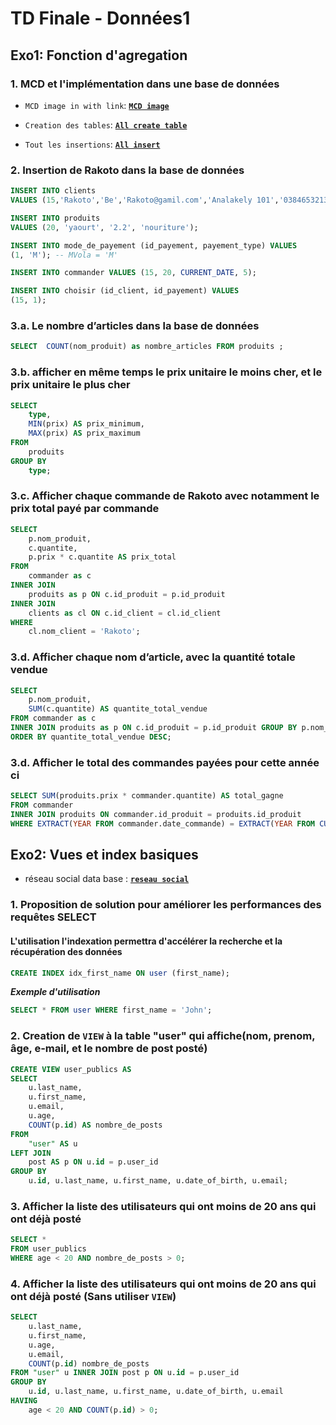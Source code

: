 # TD Finale - Données1

## Exo1: Fonction d'agregation

### 1. MCD et l'implémentation dans une base de données

- ``MCD image in with link``: [**``MCD image``**](https://github.com/Ranto-creat/TD-Final-Donn-es1/blob/main/MCD.png)

- ``Creation des tables``: [**``All create table``**](https://github.com/Ranto-creat/TD-Final-Don-es1/blob/main/All_create_table.sql)

- ``Tout les insertions``: [**``All insert``**](https://github.com/Ranto-creat/TD-Final-Don-es1/blob/main/All_insert.sql)

### 2. Insertion de Rakoto dans la base de données

````sql
INSERT INTO clients
VALUES (15,'Rakoto','Be','Rakoto@gamil.com','Analakely 101','0384653213','Rakoto');
````

````sql
INSERT INTO produits
VALUES (20, 'yaourt', '2.2', 'nouriture');
````

````sql
INSERT INTO mode_de_payement (id_payement, payement_type) VALUES
(1, 'M'); -- MVola = 'M'
````

````sql
INSERT INTO commander VALUES (15, 20, CURRENT_DATE, 5);
````

````sql
INSERT INTO choisir (id_client, id_payement) VALUES
(15, 1);
````

### 3.a. Le nombre d’articles dans la base de données

````sql
SELECT  COUNT(nom_produit) as nombre_articles FROM produits ;
````

### 3.b. afficher en même temps le prix unitaire le moins cher, et le prix unitaire le plus cher

````sql
SELECT 
    type,
    MIN(prix) AS prix_minimum,
    MAX(prix) AS prix_maximum
FROM 
    produits
GROUP BY 
    type;
````

### 3.c. Afficher chaque commande de Rakoto avec notamment le prix total payé par commande

````sql
SELECT 
    p.nom_produit,
    c.quantite,
    p.prix * c.quantite AS prix_total
FROM 
    commander as c
INNER JOIN 
    produits as p ON c.id_produit = p.id_produit
INNER JOIN 
    clients as cl ON c.id_client = cl.id_client
WHERE 
    cl.nom_client = 'Rakoto';
````

### 3.d. Afficher chaque nom d’article, avec la quantité totale vendue

````sql
SELECT 
    p.nom_produit,
    SUM(c.quantite) AS quantite_total_vendue
FROM commander as c
INNER JOIN produits as p ON c.id_produit = p.id_produit GROUP BY p.nom_produit
ORDER BY quantite_total_vendue DESC;
````

### 3.d. Afficher le total des commandes payées pour cette année ci

````sql
SELECT SUM(produits.prix * commander.quantite) AS total_gagne
FROM commander
INNER JOIN produits ON commander.id_produit = produits.id_produit
WHERE EXTRACT(YEAR FROM commander.date_commande) = EXTRACT(YEAR FROM CURRENT_DATE);
````

## Exo2: Vues et index basiques

- réseau social data base : [**``reseau social``**](https://github.com/Ranto-creat/TD-Final-Don-es1/blob/main/database_reseau.sql)

### 1. Proposition de  solution pour améliorer les performances des requêtes SELECT

#### L'utilisation l'indexation permettra d'accélérer la recherche et la récupération des données

````sql
CREATE INDEX idx_first_name ON user (first_name);
````

***Exemple d'utilisation***

````sql
SELECT * FROM user WHERE first_name = 'John';
````

### 2. Creation de ``VIEW`` à la table "user" qui affiche(nom, prenom, âge, e-mail, et le nombre de post posté)

````sql
CREATE VIEW user_publics AS
SELECT 
    u.last_name,
    u.first_name,
    u.email,
    u.age,
    COUNT(p.id) AS nombre_de_posts
FROM 
    "user" AS u
LEFT JOIN 
    post AS p ON u.id = p.user_id
GROUP BY 
    u.id, u.last_name, u.first_name, u.date_of_birth, u.email;
````

### 3. Afficher la liste des utilisateurs qui ont moins de 20 ans qui ont déjà posté

````sql
SELECT *
FROM user_publics
WHERE age < 20 AND nombre_de_posts > 0;
````

### 4. Afficher la liste des utilisateurs qui ont moins de 20 ans qui ont déjà posté (Sans utiliser ``VIEW``)

````sql
SELECT 
    u.last_name,
    u.first_name,
    u.age,
    u.email,
    COUNT(p.id) nombre_de_posts
FROM "user" u INNER JOIN post p ON u.id = p.user_id
GROUP BY 
    u.id, u.last_name, u.first_name, u.date_of_birth, u.email
HAVING 
    age < 20 AND COUNT(p.id) > 0;
````
